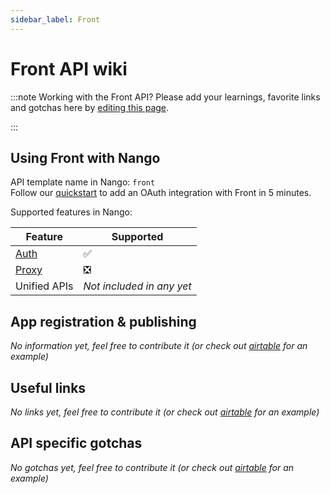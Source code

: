 ```yaml
---
sidebar_label: Front
---
```


# Front API wiki

:::note Working with the Front API?
Please add your learnings, favorite links and gotchas here by [editing this page](https://github.com/nangohq/nango/tree/master/docs/docs/providers/front.md).

:::

## Using Front with Nango

API template name in Nango: `front`  
Follow our [quickstart](../quickstart.md) to add an OAuth integration with Front in 5 minutes.

Supported features in Nango:

| Feature                            | Supported                 |
| ---------------------------------- | ------------------------- |
| [Auth](/nango-auth/core-concepts)  | ✅                        |
| [Proxy](/nango-unified-apis/proxy) | ❎                        |
| Unified APIs                       | _Not included in any yet_ |

## App registration & publishing

_No information yet, feel free to contribute it (or check out [airtable](airtable.md) for an example)_

## Useful links

_No links yet, feel free to contribute it (or check out [airtable](airtable.md) for an example)_

## API specific gotchas

_No gotchas yet, feel free to contribute it (or check out [airtable](airtable.md) for an example)_
